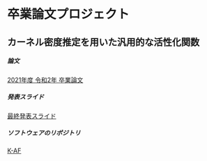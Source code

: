 # 卒業論文プロジェクト

## カーネル密度推定を用いた汎用的な活性化関数 

##### 論文
[2021年度 令和2年 卒業論文](https://github.com/latte0/RG-Thesis-Template/blob/main/thesis.pdf "2021年度 令和2年 卒業論文")

##### 発表スライド
[最終発表スライド](https://github.com/latte0/RG-Thesis-Template/blob/main/asset/presentation.pdf "最終発表スライド")

##### ソフトウェアのリポジトリ

[K-AF](https://github.com/latte0/graduation_thesis "K-AF")



